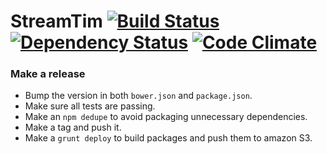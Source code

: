 # StreamTim [![Build Status][travis-image]][travis-url] [![Dependency Status][depstat-image]][depstat-url] [![Code Climate][codeclimate-image]][codeclimate-url]

[travis-url]: http://travis-ci.org/TimotheeJeannin/StreamTim
[travis-image]: https://travis-ci.org/TimotheeJeannin/StreamTim.svg?branch=master

[depstat-url]: https://david-dm.org/timotheejeannin/streamtim
[depstat-image]: https://david-dm.org/timotheejeannin/streamtim.png

[codeclimate-url]: https://codeclimate.com/github/TimotheeJeannin/StreamTim
[codeclimate-image]: https://codeclimate.com/github/TimotheeJeannin/StreamTim/badges/gpa.svg


### Make a release

* Bump the version in both `bower.json` and `package.json`.
* Make sure all tests are passing.
* Make an `npm dedupe` to avoid packaging unnecessary dependencies.
* Make a tag and push it.
* Make a `grunt deploy` to build packages and push them to amazon S3.